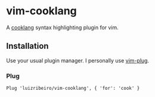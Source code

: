 # vim-cooklang

A [cooklang](https://cooklang.org/) syntax highlighting plugin for vim.

## Installation

Use your usual plugin manager. I personally use [vim-plug](https://github.com/junegunn/vim-plug).

### Plug

```vim
Plug 'luizribeiro/vim-cooklang', { 'for': 'cook' }
```
